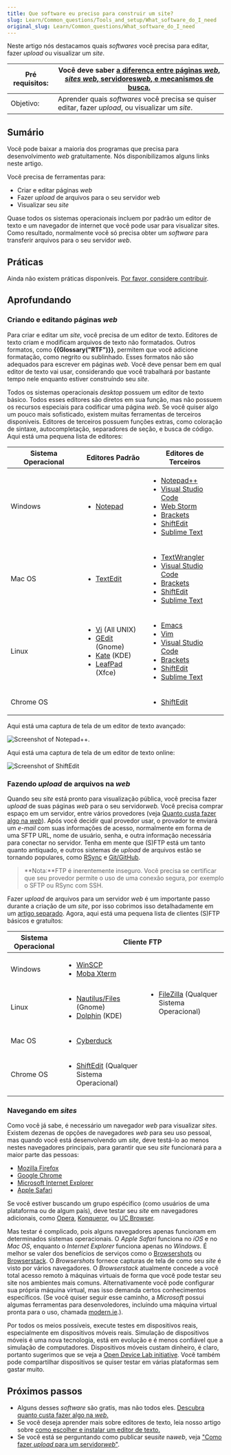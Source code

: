 ```yaml
---
title: Que software eu preciso para construir um site?
slug: Learn/Common_questions/Tools_and_setup/What_software_do_I_need
original_slug: Learn/Common_questions/What_software_do_I_need
---
```


Neste artigo nós destacamos quais _softwares_ você precisa para editar, fazer _upload_ ou visualizar um _site_.

| Pré requisitos: | Você deve saber [a diferença entre páginas _web_, _sites web_, servidores*web*, e mecanismos de busca.](/pt-BR/docs/Learn/page_vs_site_vs_server_vs_search_engine) |
| --------------- | ------------------------------------------------------------------------------------------------------------------------------------------------------------------ |
| Objetivo:       | Aprender quais _softwares_ você precisa se quiser editar, fazer _upload_, ou visualizar um _site_.                                                                 |

## Sumário

Você pode baixar a maioria dos programas que precisa para desenvolvimento _web_ gratuitamente. Nós disponibilizamos alguns links neste artigo.

Você precisa de ferramentas para:

- Criar e editar páginas _web_
- Fazer _upload_ de arquivos para o seu servidor web
- Visualizar seu _site_

Quase todos os sistemas operacionais incluem por padrão um editor de texto e um navegador de internet que você pode usar para visualizar sites. Como resultado, normalmente você só precisa obter um _software_ para transferir arquivos para o seu servidor _web_.

## Práticas

Ainda não existem práticas disponíveis. [Por favor, considere contribuir](/pt-BR/docs/MDN/Getting_started).

## Aprofundando

### Criando e editando páginas _web_

Para criar e editar um _site_, você precisa de um editor de texto. Editores de texto criam e modificam arquivos de texto não formatados. Outros formatos, como **{{Glossary("RTF")}}**, permitem que você adicione formatação, como negrito ou sublinhado. Esses formatos não são adequados para escrever em páginas _web._ Você deve pensar bem em qual editor de texto vai usar, considerando que você trabalhará por bastante tempo nele enquanto estiver construíndo seu _site_.

Todos os sistemas operacionais _desktop_ possuem um editor de texto básico. Todos esses editores são diretos em sua função, mas não possuem os recursos especiais para codificar uma página _web_. Se você quiser algo um pouco mais sofisticado, existem muitas ferramentas de terceiros disponíveis. Editores de terceiros possuem funções extras, como coloração de sintaxe, autocompletação, separadores de seção, e busca de código. Aqui está uma pequena lista de editores:

<table class="standard-table">
  <thead>
    <tr>
      <th scope="col">Sistema Operacional</th>
      <th scope="col">Editores Padrão</th>
      <th scope="col">Editores de Terceiros</th>
    </tr>
  </thead>
  <tbody>
    <tr>
      <td>Windows</td>
      <td>
        <ul>
          <li>
            <a
              href="http://en.wikipedia.org/wiki/Notepad_%28software%29"
              rel="external"
              >Notepad</a
            >
          </li>
        </ul>
      </td>
      <td>
        <ul>
          <li><a href="http://notepad-plus-plus.org/">Notepad++</a></li>
          <li>
            <a href="https://www.visualstudio.com/">Visual Studio Code</a>
          </li>
          <li><a href="https://www.jetbrains.com/webstorm/">Web Storm</a></li>
          <li><a href="http://brackets.io/">Brackets</a></li>
          <li><a href="https://shiftedit.net/">ShiftEdit</a></li>
          <li><a href="https://www.sublimetext.com/">Sublime Text</a></li>
        </ul>
      </td>
    </tr>
    <tr>
      <td>Mac OS</td>
      <td>
        <ul>
          <li>
            <a href="http://en.wikipedia.org/wiki/TextEdit" rel="external"
              >TextEdit</a
            >
          </li>
        </ul>
      </td>
      <td>
        <ul>
          <li>
            <a href="http://www.barebones.com/products/textwrangler/"
              >TextWrangler</a
            >
          </li>
          <li>
            <a href="https://www.visualstudio.com/">Visual Studio Code</a>
          </li>
          <li><a href="http://brackets.io/">Brackets</a></li>
          <li><a href="https://shiftedit.net/">ShiftEdit</a></li>
          <li><a href="https://www.sublimetext.com/">Sublime Text</a></li>
        </ul>
      </td>
    </tr>
    <tr>
      <td>Linux</td>
      <td>
        <ul>
          <li>
            <a href="http://en.wikipedia.org/wiki/Vi" rel="external">Vi</a> (All
            UNIX)
          </li>
          <li>
            <a href="http://en.wikipedia.org/wiki/Gedit" rel="external"
              >GEdit</a
            >
            (Gnome)
          </li>
          <li>
            <a
              href="http://en.wikipedia.org/wiki/Kate_%28text_editor%29"
              rel="external"
              >Kate</a
            >
            (KDE)
          </li>
          <li>
            <a href="http://en.wikipedia.org/wiki/Leafpad" rel="external"
              >LeafPad</a
            >
            (Xfce)
          </li>
        </ul>
      </td>
      <td>
        <ul>
          <li><a href="http://www.gnu.org/software/emacs/">Emacs</a></li>
          <li><a href="http://www.vim.org/" rel="external">Vim</a></li>
          <li>
            <a href="https://www.visualstudio.com/">Visual Studio Code</a>
          </li>
          <li><a href="http://brackets.io/">Brackets</a></li>
          <li><a href="https://shiftedit.net/">ShiftEdit</a></li>
          <li><a href="https://www.sublimetext.com/">Sublime Text</a></li>
        </ul>
      </td>
    </tr>
    <tr>
      <td>Chrome OS</td>
      <td></td>
      <td>
        <ul>
          <li><a href="https://shiftedit.net/">ShiftEdit</a></li>
        </ul>
      </td>
    </tr>
  </tbody>
</table>

Aqui está uma captura de tela de um editor de texto avançado:

![Screenshot of Notepad++.](notepadplusplus.png)

Aqui está uma captura de tela de um editor de texto online:

![Screenshot of ShiftEdit](shiftedit.png)

### Fazendo _upload_ de arquivos na _web_

Quando seu _site_ está pronto para visualização pública, você precisa fazer _upload_ de suas páginas _web_ para o seu servidor*web.* Você precisa comprar espaço em um servidor, entre vários provedores (veja [Quanto custa fazer algo na _web_](/pt-BR/docs/Learn/Common_questions/How_much_does_it_cost)). Após você decidir qual provedor usar, o provador te enviará um _e-mail_ com suas informações de acesso, normalmente em forma de uma SFTP URL, nome de usuário, senha, e outra informação necessária para conectar no servidor. Tenha em mente que (S)FTP está um tanto quanto antiquado, e outros sistemas de _upload_ de arquivos estão se tornando populares, como [RSync](https://en.wikipedia.org/wiki/Rsync) e [Git/GitHub](https://help.github.com/articles/using-a-custom-domain-with-github-pages/).

> **Nota:**FTP é inerentemente inseguro. Você precisa se certificar que seu provedor permite o uso de uma conexão segura, por exemplo o SFTP ou RSync com SSH.

Fazer _upload_ de arquivos para um servidor _web_ é um importante passo durante a criação de um _site_, por isso cobrimos isso detalhadamente em um [artigo separado](/pt-BR/docs/Learn/Upload_files_to_a_web_server). Agora, aqui está uma pequena lista de clientes (S)FTP básicos e gratuítos:

<table class="standard-table">
  <thead>
    <tr>
      <th scope="col">Sistema Operacional</th>
      <th colspan="2" rowspan="1" scope="col" style="text-align: center">
        Cliente FTP
      </th>
    </tr>
  </thead>
  <tbody>
    <tr>
      <td>Windows</td>
      <td>
        <ul>
          <li><a href="http://winscp.net" rel="external">WinSCP</a></li>
          <li><a href="http://mobaxterm.mobatek.net/">Moba Xterm</a></li>
        </ul>
      </td>
      <td colspan="1" rowspan="3">
        <ul>
          <li>
            <a href="https://filezilla-project.org/">FileZilla</a> (Qualquer
            Sistema Operacional)
          </li>
        </ul>
      </td>
    </tr>
    <tr>
      <td>Linux</td>
      <td>
        <ul>
          <li>
            <a
              href="https://wiki.gnome.org/action/show/Apps/Files?action=show&#x26;redirect=Apps%2FNautilus"
              rel="external"
              >Nautilus/Files</a
            >
            (Gnome)
          </li>
          <li>
            <a href="http://dolphin.com/" rel="external">Dolphin</a> (KDE)
          </li>
        </ul>
      </td>
    </tr>
    <tr>
      <td>Mac OS</td>
      <td>
        <ul>
          <li><a href="http://cyberduck.de/">Cyberduck</a></li>
        </ul>
      </td>
    </tr>
    <tr>
      <td>Chrome OS</td>
      <td>
        <ul>
          <li>
            <a href="https://shiftedit.net/">ShiftEdit</a> (Qualquer Sistema
            Operacional)
          </li>
        </ul>
      </td>
      <td colspan="1"></td>
    </tr>
  </tbody>
</table>

### Navegando em _sites_

Como você já sabe, é necessário um navegador _web_ para visualizar _sites_. Existem dezenas de opções de navegadores _web_ para seu uso pessoal, mas quando você está desenvolvendo um _site_, deve testá-lo ao menos nestes navegadores principais, para garantir que seu _site_ funcionará para a maior parte das pessoas:

- [Mozilla Firefox](https://www.mozilla.org/en-US/firefox/new/)
- [Google Chrome](https://www.google.com/chrome/)
- [Microsoft Internet Explorer](http://windows.microsoft.com/en-US/internet-explorer/download-ie)
- [Apple Safari](http://www.apple.com/safari/)

Se você estiver buscando um grupo espécífico (como usuários de uma plataforma ou de algum país), deve testar seu _site_ em navegadores adicionais, como [Opera](http://www.opera.com/), [Konqueror](http://www.konqueror.org/), ou [UC Browser](http://www.ucweb.com/ucbrowser/).

Mas testar é complicado, pois alguns navegadores apenas funcionam em determinados sistemas operacionais. O _Apple Safari_ funciona no _iOS_ e no _Mac OS_, enquanto o _Internet Explorer_ funciona apenas no _Windows_. É melhor se valer dos benefícios de serviços como o [Browsershots](http://browsershots.org/) ou [Browserstack](http://www.browserstack.com/). O _Browsershots_ fornece capturas de tela de como seu _site_ é visto por vários navegadores. O _Browserstack_ atualmente concede a você total acesso remoto à máquinas virtuais de forma que você pode testar seu site nos ambientes mais comuns. Alternativamente você pode configurar sua própria máquina virtual, mas isso demanda certos conhecimentos específicos. (Se você quiser seguir esse caminho, a _Microsoft_ possui algumas ferramentas para desenvoledores, incluíndo uma máquina virtual pronta para o uso, chamada [modern.ie](https://modern.ie).).

Por todos os meios possíveis, execute testes em dispositivos reais, especialmente em dispositivos móveis reais. Simulação de dispositivos móveis é uma nova tecnologia, está em evolução e é menos confiável que a simulação de computadores. Dispositivos móveis custam dinheiro, é claro, portanto sugerimos que se veja a [Open Device Lab initiative](http://opendevicelab.com/). Você também pode compartilhar dispositivos se quiser testar em várias plataformas sem gastar muito.

## Próximos passos

- Alguns desses _software_ são gratis, mas não todos eles. [Descubra quanto custa fazer algo na _web_](/pt-BR/docs/Learn/Common_questions/How_much_does_it_cost)[.](/pt-BR/docs/Learn/How_much_does_it_cost)
- Se você deseja aprender mais sobre editores de texto, leia nosso artigo sobre [como escolher e instalar um editor de texto.](/pt-BR/docs/Learn/Choose,_Install_and_set_up_a_text_editor)
- Se você está se perguntando como publicar seu*site* na*web*, veja ["Como fazer _upload_ para um servidor*web*"](/pt-BR/docs/Learn/Upload_files_to_a_web_server).
